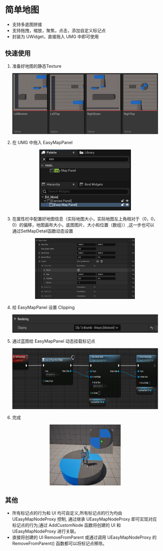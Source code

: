 # 简单地图
- 支持多底图拼接
- 支持拖拽，缩放，聚焦，点击，添加自定义标记点
- 封装为 UWidget，直接拖入 UMG 中即可使用

## 快速使用
1. 准备好地图的静态Texture
   <p align = "center">
   <img src = "Resources/ReadMeRes/1.png" height = 200>
   </p>

2. 在 UMG 中拖入 EasyMapPanel
    <p align = "center">
   <img src = "Resources/ReadMeRes/2.png" height = 200>
   </p>

3. 在属性栏中配置好地图信息（实际地图大小，实际地图左上角相对于（0，0，0）的偏移，地图画布大小，底图图片、大小和位置（数组））,这一步也可以通过SetMapDetail函数动态设置
    <p align = "center">
   <img src = "Resources/ReadMeRes/3.png" height = 200>
   </p>

4. 给 EasyMapPanel 设置 Clipping
    <p align = "center">
   <img src = "Resources/ReadMeRes/4.png" height = 60>
   </p>

5. 通过蓝图给 EasyMapPanel 动态挂载标记点
    <p align = "center">
   <img src = "Resources/ReadMeRes/5.png" height = 200>
   </p>

6. 完成
    <p align = "center">
   <img src = "Resources/ReadMeRes/6.png" height = 200>
   </p>

## 其他
- 所有标记点的行为和 UI 均可自定义,所有标记点的行为均由 UEasyMapNodeProxy 控制, 通过继承 UEasyMapNodeProxy 即可实现对应标记点的行为;通过 AddCustomNode 函数将创建的 UI 和 UEasyMapNodeProxy 进行关联。
-  直接将创建的 UI RemoveFromParent 或通过调用 UEasyMapNodeProxy 的 RemoveFromParent() 函数都可以将标记点移除。
